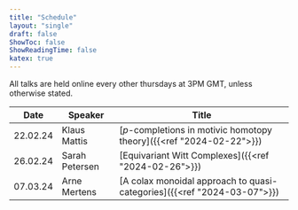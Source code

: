 ```yaml
---
title: "Schedule"
layout: "single"
draft: false
ShowToc: false
ShowReadingTime: false
katex: true
---
```


All talks are held online every other thursdays at 3PM GMT, unless otherwise stated. 

|Date    |Speaker                |Title|
|--------|-----------------------|-----|
|22.02.24|Klaus Mattis           |[$p$-completions in motivic homotopy theory]({{<ref "2024-02-22">}})|
|26.02.24|Sarah Petersen         |[Equivariant Witt Complexes]({{<ref "2024-02-26">}})|
|07.03.24|Arne Mertens           |[A colax monoidal approach to quasi-categories]({{<ref "2024-03-07">}})|


 